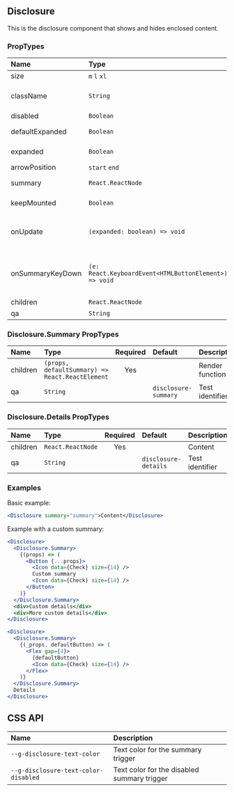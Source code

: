 ## Disclosure

This is the disclosure component that shows and hides enclosed content.

### PropTypes

| Name             | Type                                                  | Required | Default | Description                                                 |
| :--------------- | :---------------------------------------------------- | :------: | :------ | :---------------------------------------------------------- |
| size             | `m` `l` `xl`                                          |          | `m`     | Disclosure size                                             |
| className        | `String`                                              |          |         | CSS class name of the root element                          |
| disabled         | `Boolean`                                             |          | `false` | Disabled state                                              |
| defaultExpanded  | `Boolean`                                             |          | `false` | Default opening state                                       |
| expanded         | `Boolean`                                             |          |         | Controlled opening state                                    |
| arrowPosition    | `start` `end`                                         |          | `left`  | Control position                                            |
| summary          | `React.ReactNode`                                     |          |         | Content summary                                             |
| keepMounted      | `Boolean`                                             |          | `true`  | Keep content in DOM                                         |
| onUpdate         | `(expanded: boolean) => void`                         |          |         | Callback is fired when the expand/collapse state is changed |
| onSummaryKeyDown | `(e: React.KeyboardEvent<HTMLButtonElement>) => void` |          |         | Callback fires on keyboard events when summary is focused   |
| children         | `React.ReactNode`                                     |          |         | Content                                                     |
| qa               | `String`                                              |          |         | Test identifier                                             |

### Disclosure.Summary PropTypes

| Name     | Type                                            | Required | Default              | Description     |
| :------- | :---------------------------------------------- | :------: | :------------------- | :-------------- |
| children | `(props, defaultSummary) => React.ReactElement` |   Yes    |                      | Render function |
| qa       | `String`                                        |          | `disclosure-summary` | Test identifier |

### Disclosure.Details PropTypes

| Name     | Type              | Required | Default              | Description     |
| :------- | :---------------- | :------: | :------------------- | :-------------- |
| children | `React.ReactNode` |   Yes    |                      | Content         |
| qa       | `String`          |          | `disclosure-details` | Test identifier |

### Examples

Basic example:

```jsx
<Disclosure summary="summary">Content</Disclosure>
```

Example with a custom summary:

```jsx
<Disclosure>
  <Disclosure.Summary>
    {(props) => (
      <Button {...props}>
        <Icon data={Check} size={14} />
        Custom summary
        <Icon data={Check} size={14} />
      </Button>
    )}
  </Disclosure.Summary>
  <div>Custom details</div>
  <div>More custom details</div>
</Disclosure>
```

```jsx
<Disclosure>
  <Disclosure.Summary>
    {(_props, defaultButton) => (
      <Flex gap={4}>
        {defaultButton}
        <Icon data={Check} size={14} />
      </Flex>
    )}
  </Disclosure.Summary>
  Details
</Disclosure>
```

## CSS API

| Name                                 | Description                                 |
| :----------------------------------- | :------------------------------------------ |
| `--g-disclosure-text-color`          | Text color for the summary trigger          |
| `--g-disclosure-text-color-disabled` | Text color for the disabled summary trigger |
